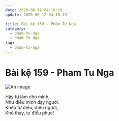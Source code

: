 ```yaml
---
date: 2020-06-12 04:10:19
update: 2020-06-12 04:10:19

title: Bài kệ 159 - Phẩm Tự Ngã
category:
  - pham-tu-nga
  - Phẩm Tự Ngã
tag:
  - pham-tu-nga
---
```


# Bài kệ 159 - Pham Tu Nga

![An image](/img/pham-tu-nga/pham-tu-nga-159.jpg)

Hãy tự làm cho mình,<br>Như điều mình dạy người.<br>Khéo tự điều, điều người,<br>Khó thay, tự điều phục!<br>
